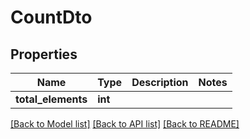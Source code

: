 # CountDto

## Properties
Name | Type | Description | Notes
------------ | ------------- | ------------- | -------------
**total_elements** | **int** |  | 

[[Back to Model list]](../README#documentation-for-models) [[Back to API list]](../README#documentation-for-api-endpoints) [[Back to README]](../README)


